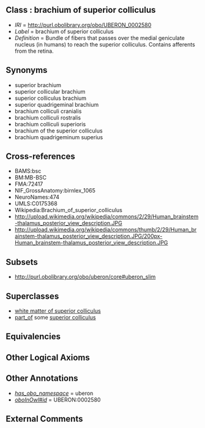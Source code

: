 
## Class : brachium of superior colliculus

 * *IRI* = http://purl.obolibrary.org/obo/UBERON_0002580
 * *Label* = brachium of superior colliculus
 * *Definition* = Bundle of fibers that passes over the medial geniculate nucleus (in humans) to reach the superior colliculus. Contains afferents from the retina.

## Synonyms

 * superior brachium
 * superior collicular brachium
 * superior colliculus brachium
 * superior quadrigeminal brachium
 * brachium colliculi cranialis
 * brachium colliculi rostralis
 * brachium colliculi superioris
 * brachium of the superior colliculus
 * brachium quadrigeminum superius

## Cross-references

 * BAMS:bsc
 * BM:MB-BSC
 * FMA:72417
 * NIF_GrossAnatomy:birnlex_1065
 * NeuroNames:474
 * UMLS:C0175368
 * Wikipedia:Brachium_of_superior_colliculus
 * http://upload.wikimedia.org/wikipedia/commons/2/29/Human_brainstem-thalamus_posterior_view_description.JPG
 * http://upload.wikimedia.org/wikipedia/commons/thumb/2/29/Human_brainstem-thalamus_posterior_view_description.JPG/200px-Human_brainstem-thalamus_posterior_view_description.JPG

## Subsets

 * http://purl.obolibrary.org/obo/uberon/core#uberon_slim

## Superclasses

 * [white matter of superior colliculus](../../UBERON/86/UBERON_0006786.md)
 * [part_of](../../BFO/50/BFO_0000050.md) some [superior colliculus](../../UBERON/45/UBERON_0001945.md)

## Equivalencies


## Other Logical Axioms


## Other Annotations

 * *[has_obo_namespace](../../ce/oboInOwl#hasOBONamespace.md)* = uberon
 * *[oboInOwl#id](../../id/oboInOwl#id.md)* = UBERON:0002580

## External Comments

